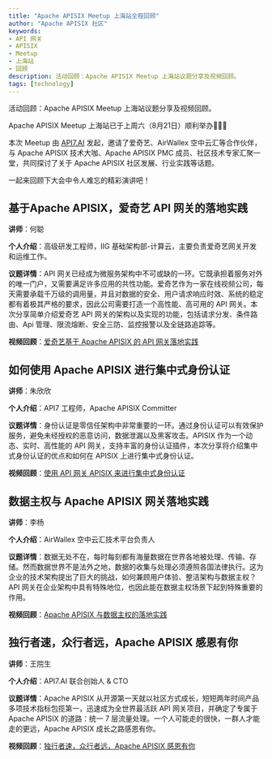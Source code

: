 ```yaml
---
title: "Apache APISIX Meetup 上海站全程回顾"
author: "Apache APISIX 社区"
keywords:
- API 网关
- APISIX
- Meetup
- 上海站
- 回顾
description: 活动回顾：Apache APISIX Meetup 上海站议题分享及视频回顾。
tags: [technology]
---
```


活动回顾：Apache APISIX Meetup 上海站议题分享及视频回顾。

<!--truncate-->

Apache APISIX Meetup 上海站已于上周六（8月21日）顺利举办🎉🎉🎉

本次 Meetup 由 [API7.AI](https://www.apiseven.com/zh) 发起，邀请了爱奇艺、AirWallex 空中云汇等合作伙伴，与 Apache APISIX 技术大咖、Apache APISIX PMC 成员、社区技术专家汇聚一堂，共同探讨了关于 Apache APISIX 社区发展、行业实践等话题。

一起来回顾下大会中令人难忘的精彩演讲吧！

## 基于Apache APISIX，爱奇艺 API 网关的落地实践

**讲师**：何聪

**个人介绍**：高级研发工程师，IIG 基础架构部-计算云，主要负责爱奇艺网关开发和运维工作。

**议题详情**：API 网关已经成为微服务架构中不可或缺的一环。它既承担着服务对外的唯一门户，又需要满足许多应用的共性功能。爱奇艺作为一家在线视频公司，每天需要承载千万级的调用量，并且对数据的安全、用户请求响应时效、系统的稳定都有着极其严格的要求，因此公司需要打造一个高性能、高可用的 API 网关。本次分享简单介绍爱奇艺 API 网关的架构以及实现的功能，包括请求分发、条件路由、Api 管理、限流熔断、安全三防、监控报警以及全链路追踪等。

**视频回顾**：[爱奇艺基于 Apache APISIX 的 API 网关落地实践](https://www.bilibili.com/video/BV1Qq4y1M7bK)

## 如何使用 Apache APISIX 进行集中式身份认证

**讲师**：朱欣欣

**个人介绍**：API7 工程师，Apache APISIX Committer

**议题详情**：身份认证是零信任架构中非常重要的一环。通过身份认证可以有效保护服务，避免未经授权的恶意访问，数据泄漏以及黑客攻击。APISIX 作为一个动态、实时、高性能的 API 网关，支持丰富的身份认证插件，本次分享将介绍集中式身份认证的优点和如何在 APISIX 上进行集中式身份认证。

**视频回顾**：[使用 API 网关 APISIX 来进行集中式身份认证](https://www.bilibili.com/video/BV1WA411c7pa)

## 数据主权与 Apache APISIX 网关落地实践

**讲师**：李杨

**个人介绍**：AirWallex 空中云汇技术平台负责人

**议题详情**：数据无处不在，每时每刻都有海量数据在世界各地被处理、传输、存储。然而数据世界不是法外之地，数据的收集与处理必须遵照各国法律执行。这为企业的技术架构提出了巨大的挑战，如何兼顾用户体验、整洁架构与数据主权？API 网关在企业架构中具有特殊地位，也因此能在数据主权场景下起到特殊重要的作用。

**视频回顾**：[Apache APISIX 与数据主权的落地实践](https://www.bilibili.com/video/BV1GL4y1Y7sR)

## 独行者速，众行者远，Apache APISIX 感恩有你

**讲师**：王院生

**个人介绍**：API7.AI 联合创始人 & CTO

**议题详情**：Apache APISIX 从开源第一天就以社区方式成长，短短两年时间产品多项技术指标包揽第一，迅速成为全世界最活跃 API 网关项目，并确定了专属于 Apache APISIX 的道路：统一 7 层流量处理。一个人可能走的很快，一群人才能走的更远，Apache APISIX 成长之路感恩有你。

**视频回顾**：[独行者速，众行者远，Apache APISIX 感恩有你](https://www.bilibili.com/video/BV1Hh411q7eB)

